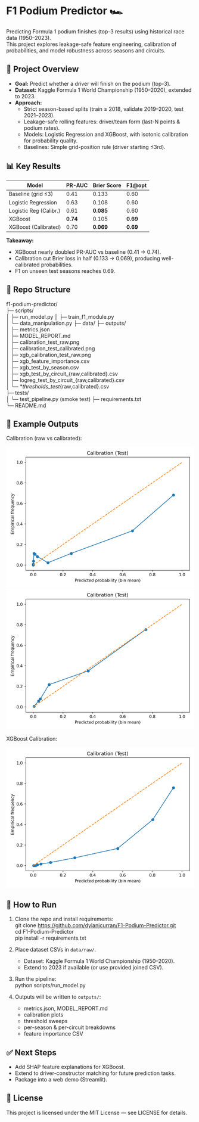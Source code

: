 # F1 Podium Predictor 🏎️

Predicting Formula 1 podium finishes (top-3 results) using historical race data (1950–2023).  
This project explores leakage-safe feature engineering, calibration of probabilities, and model robustness across seasons and circuits.

## 🚀 Project Overview
- **Goal:** Predict whether a driver will finish on the podium (top-3).  
- **Dataset:** Kaggle Formula 1 World Championship (1950–2020), extended to 2023.  
- **Approach:**  
  - Strict season-based splits (train ≤ 2018, validate 2019–2020, test 2021–2023).  
  - Leakage-safe rolling features: driver/team form (last-N points & podium rates).  
  - Models: Logistic Regression and XGBoost, with isotonic calibration for probability quality.  
  - Baselines: Simple grid-position rule (driver starting ≤3rd).

## 📊 Key Results
| Model                  | PR-AUC | Brier Score | F1@opt |
|-------------------------|--------|-------------|--------|
| Baseline (grid ≤3)     | 0.41   | 0.133       | 0.60   |
| Logistic Regression     | 0.63   | 0.108       | 0.60   |
| Logistic Reg (Calibr.)  | 0.61   | **0.085**   | 0.60   |
| XGBoost                 | **0.74** | 0.105     | **0.69** |
| XGBoost (Calibrated)    | 0.70   | **0.069**   | **0.69** |

**Takeaway:**  
- XGBoost nearly doubled PR-AUC vs baseline (0.41 → 0.74).  
- Calibration cut Brier loss in half (0.133 → 0.069), producing well-calibrated probabilities.  
- F1 on unseen test seasons reaches 0.69.  

## 📂 Repo Structure
f1-podium-predictor/  
├─ scripts/  
│ ├─ run_model.py
│ ├─ train_f1_module.py  
│ └─ data_manipulation.py
├─ data/
├─ outputs/  
│ ├─ metrics.json  
│ ├─ MODEL_REPORT.md  
│ ├─ calibration_test_raw.png  
│ ├─ calibration_test_calibrated.png  
│ ├─ xgb_calibration_test_raw.png  
│ ├─ xgb_feature_importance.csv  
│ ├─ xgb_test_by_season.csv  
│ ├─ xgb_test_by_circuit_{raw,calibrated}.csv  
│ ├─ logreg_test_by_circuit_{raw,calibrated}.csv  
│ └─ *_thresholds_test_{raw,calibrated}.csv  
├─ tests/  
│ └─ test_pipeline.py (smoke test) 
├─ requirements.txt  
└─ README.md  

## 📸 Example Outputs
Calibration (raw vs calibrated):  

![Calibration Raw](outputs/calibration_test_raw.png)  
![Calibration Calibrated](outputs/calibration_test_calibrated.png)  

XGBoost Calibration:  

![XGB Calibration](outputs/xgb_calibration_test_raw.png)  

## 🔧 How to Run
1. Clone the repo and install requirements:  
   git clone https://github.com/dylanjcurran/F1-Podium-Predictor.git  
   cd F1-Podium-Predictor  
   pip install -r requirements.txt  

2. Place dataset CSVs in `data/raw/`.  
   - Dataset: Kaggle Formula 1 World Championship (1950–2020).  
   - Extend to 2023 if available (or use provided joined CSV).  

3. Run the pipeline:  
   python scripts/run_model.py  

4. Outputs will be written to `outputs/`:  
   - metrics.json, MODEL_REPORT.md  
   - calibration plots  
   - threshold sweeps  
   - per-season & per-circuit breakdowns  
   - feature importance CSV  

## ✅ Next Steps
- Add SHAP feature explanations for XGBoost.  
- Extend to driver-constructor matching for future prediction tasks.  
- Package into a web demo (Streamlit).  

## 📄 License
This project is licensed under the MIT License — see LICENSE for details.
